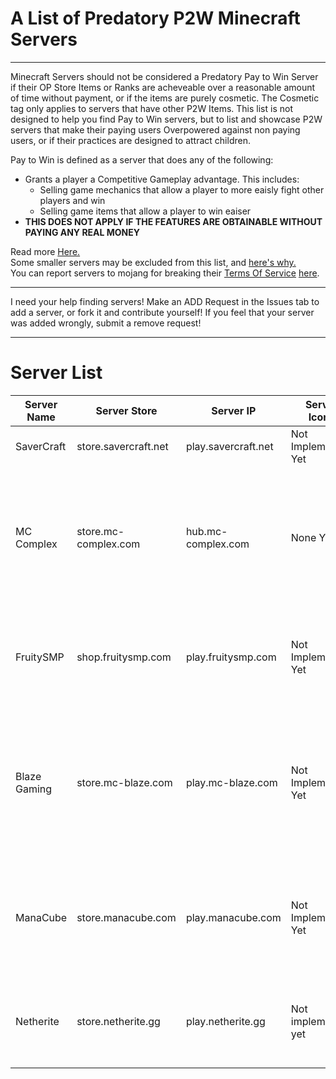 # A List of Predatory P2W Minecraft Servers
***
Minecraft Servers should not be considered a Predatory Pay to Win Server if their OP Store Items or Ranks are acheveable over a reasonable amount of time without payment, or if the items are purely cosmetic. The Cosmetic tag only applies to servers that have other P2W Items. This list is not designed to help you find Pay to Win servers, but to list and showcase P2W servers that make their paying users Overpowered against non paying users, or if their practices are designed to attract children. 

Pay to Win is defined as a server that does any of the following:
  - Grants a player a Competitive Gameplay advantage. This includes:
    - Selling game mechanics that allow a player to more eaisly fight other players and win
    - Selling game items that allow a player to win eaiser
  - **THIS DOES NOT APPLY IF THE FEATURES ARE OBTAINABLE WITHOUT PAYING ANY REAL MONEY**

Read more [Here.](https://www.minecraft.net/en-us/terms#commercial:~:text=Servers%20and%20Hosting.%22-,SERVERS%20AND%20HOSTING,-With%20hosting%20servers)  
Some smaller servers may be excluded from this list, and [here's why.](https://twitter.com/TheMisterEpicYT/status/1660986744752447488)  
You can report servers to mojang for breaking their [Terms Of Service](https://www.minecraft.net/en-us/terms#commercial:~:text=Servers%20and%20Hosting.%22-,SERVERS%20AND%20HOSTING,-With%20hosting%20servers) [here](https://help.minecraft.net/hc/en-us/requests/new?ticket_form_id=11289976570893). 
***
I need your help finding servers! Make an ADD Request in the Issues tab to add a server, or fork it and contribute yourself! 
If you feel that your server was added wrongly, submit a remove request!
***
# Server List
| Server Name | Server Store | Server IP | Server Icons | Server Status | Notes |
| ----------- | ------------ | --------- | ------------ | ------------- | ----- |
| SaverCraft  | store.savercraft.net | play.savercraft.net | Not Implemented Yet | ![](https://api.mcstatus.io/v2/widget/java/play.savercraft.net) | 
| MC Complex  | store.mc-complex.com | hub.mc-complex.com | None Yet | ![](https://api.mcstatus.io/v2/widget/java/hub.mc-complex.com) | Specifically referring to the survival hub, you can buy expensive ranks that grant netherite armor (TOS BREAKAGE) |
| FruitySMP   | shop.fruitysmp.com | play.fruitysmp.com | Not Implemented Yet | ![](https://api.mcstatus.io/v2/widget/java/play.fruitysmp.com) | Possible Fake Sale |
| Blaze Gaming | store.mc-blaze.com | play.mc-blaze.com | Not Implemented Yet | ![](https://api.mcstatus.io/v2/widget/java/play.mc-blaze.com) | Blaze is on here for selling in game competive advantages in their survival server (Breaking Mojang's TOS) |
| ManaCube    | store.manacube.com | play.manacube.com | Not Implemented Yet | ![](https://api.mcstatus.io/v2/widget/java/play.manacube.com) | Selling Kits and Ranks that are overly expensive and provide many gameplay advantages |
| Netherite  | store.netherite.gg | play.netherite.gg | Not implemented yet |  ![](https://api.mcstatus.io/v2/widget/java/play.netherite.gg) | Selling Vanilla Items (Against TOS), Possible Fake Sale |
